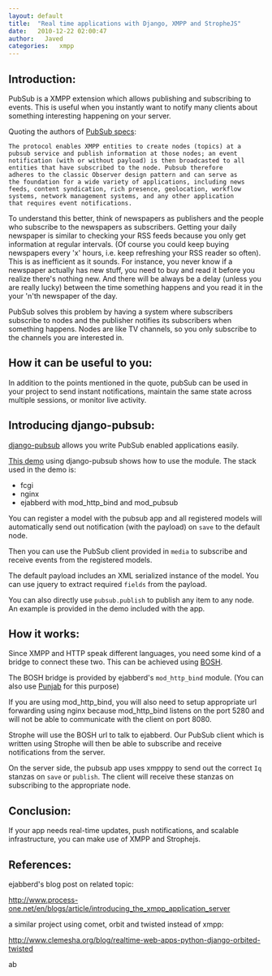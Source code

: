 ```yaml
---
layout: default
title:  "Real time applications with Django, XMPP and StropheJS"
date:   2010-12-22 02:00:47
author:   Javed
categories:   xmpp
---
```


Introduction:
-------------

PubSub is a XMPP extension which allows publishing and subscribing to
events. This is useful when you instantly want to notify many clients
about something interesting happening on your server.

Quoting the authors of [PubSub
specs](http://xmpp.org/extensions/xep-0060.html):

    The protocol enables XMPP entities to create nodes (topics) at a
    pubsub service and publish information at those nodes; an event
    notification (with or without payload) is then broadcasted to all
    entities that have subscribed to the node. Pubsub therefore
    adheres to the classic Observer design pattern and can serve as
    the foundation for a wide variety of applications, including news
    feeds, content syndication, rich presence, geolocation, workflow
    systems, network management systems, and any other application
    that requires event notifications.

To understand this better, think of newspapers as publishers and the
people who subscribe to the newspapers as subscribers. Getting your
daily newspaper is similar to checking your RSS feeds because you only
get information at regular intervals. (Of course you could keep buying
newspapers every \'x\' hours, i.e. keep refreshing your RSS reader so
often). This is as inefficient as it sounds. For instance, you never
know if a newspaper actually has new stuff, you need to buy and read it
before you realize there\'s nothing new. And there will be always be a
delay (unless you are really lucky) between the time something happens
and you read it in the your \'n\'th newspaper of the day.

PubSub solves this problem by having a system where subscribers
subscribe to nodes and the publisher notifies its subscribers when
something happens. Nodes are like TV channels, so you only subscribe to
the channels you are interested in.

How it can be useful to you:
----------------------------

In addition to the points mentioned in the quote, pubSub can be used in
your project to send instant notifications, maintain the same state
across multiple sessions, or monitor live activity.

Introducing django-pubsub:
--------------------------

[django-pubsub](https://github.com/agiliq/django-pubsub) allows you
write PubSub enabled applications easily.

[This demo](http://chat.agiliq.com/pubsub/) using django-pubsub shows
how to use the module. The stack used in the demo is:

-   fcgi
-   nginx
-   ejabberd with mod\_http\_bind and mod\_pubsub

You can register a model with the pubsub app and all registered models
will automatically send out notification (with the payload) on `save` to
the default node.

Then you can use the PubSub client provided in `media` to subscribe and
receive events from the registered models.

The default payload includes an XML serialized instance of the model.
You can use jquery to extract required `fields` from the payload.

You can also directly use `pubsub.publish` to publish any item to any
node. An example is provided in the demo included with the app.

How it works:
-------------

Since XMPP and HTTP speak different languages, you need some kind of a
bridge to connect these two. This can be achieved using
[BOSH](http://en.wikipedia.org/wiki/BOSH).

The BOSH bridge is provided by ejabberd\'s `mod_http_bind` module. (You
can also use [Punjab](https://github.com/twonds/punjab) for this
purpose)

If you are using mod\_http\_bind, you will also need to setup
appropriate url forwarding using nginx because mod\_http\_bind listens
on the port 5280 and will not be able to communicate with the client on
port 8080.

Strophe will use the BOSH url to talk to ejabberd. Our PubSub client
which is written using Strophe will then be able to subscribe and
receive notifications from the server.

On the server side, the pubsub app uses xmpppy to send out the correct
`Iq` stanzas on `save` or `publish`. The client will receive these
stanzas on subscribing to the appropriate node.

Conclusion:
-----------

If your app needs real-time updates, push notifications, and scalable
infrastructure, you can make use of XMPP and Strophejs.

References:
-----------

ejabberd\'s blog post on related topic:

<http://www.process-one.net/en/blogs/article/introducing_the_xmpp_application_server>

a similar project using comet, orbit and twisted instead of xmpp:

<http://www.clemesha.org/blog/realtime-web-apps-python-django-orbited-twisted>

ab
